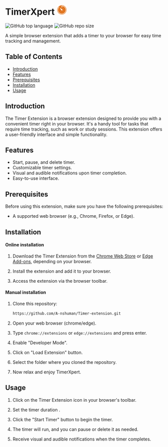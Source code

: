 # TimerXpert ![TimerXpert Logo](images/32.png)

![GitHub top language](https://img.shields.io/github/languages/top/A-nshuman/Timer-extension?color=rgb(247,223,30))
![GitHub repo size](https://img.shields.io/github/repo-size/A-nshuman/Timer-extension?color=darkgreen)

A simple browser extension that adds a timer to your browser for easy time tracking and management.

## Table of Contents
- [Introduction](#introduction)
- [Features](#features)
- [Prerequisites](#prerequisites)
- [Installation](#installation)
- [Usage](#usage)

## Introduction
The Timer Extension is a browser extension designed to provide you with a convenient timer right in your browser. It's a handy tool for tasks that require time tracking, such as work or study sessions. This extension offers a user-friendly interface and simple functionality.

## Features
- Start, pause, and delete timer.
- Customizable timer settings.
- Visual and audible notifications upon timer completion.
- Easy-to-use interface.

## Prerequisites
Before using this extension, make sure you have the following prerequisites:
- A supported web browser (e.g., Chrome, Firefox, or Edge).

## Installation

#### Online installation 
1. Download the Timer Extension from the [Chrome Web Store](https://chrome.google.com/webstore/category/extensions) or [Edge Add-ons](https://microsoftedge.microsoft.com/addons/Microsoft-Edge-Extensions-Home), depending on your browser.

2. Install the extension and add it to your browser.

3. Access the extension via the browser toolbar.

#### Manual installation
1. Clone this repository:
     ```bash
     https://github.com/A-nshuman/Timer-extension.git

2. Open your web browser (chrome/edge).

3. Type `chrome://extensions` or `edge://extensions` and press enter.

4. Enable "Developer Mode".

5. Click on "Load Extension" button.

6. Select the folder where you cloned the repository.

7. Now relax and enjoy TimerXpert.

## Usage
1. Click on the Timer Extension icon in your browser's toolbar.

2. Set the timer duration .

3. Click the "Start Timer" button to begin the timer.

4. The timer will run, and you can pause or delete it as needed.

5. Receive visual and audible notifications when the timer completes.
